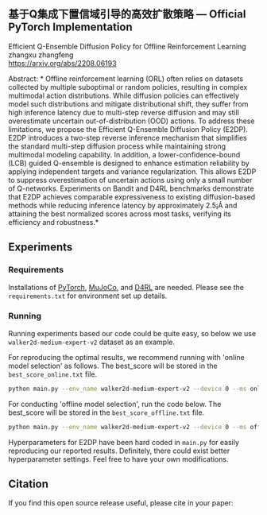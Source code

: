 ## 基于Q集成下置信域引导的高效扩散策略 &mdash; Official PyTorch Implementation

Efficient Q-Ensemble Diffusion Policy for Offline Reinforcement Learning
zhangxu zhangfeng <br>
https://arxiv.org/abs/2208.06193 <br>

Abstract: * Offline reinforcement learning (ORL) often relies on datasets collected by multiple suboptimal or random policies, resulting in complex multimodal action distributions. While diffusion policies can effectively model such distributions and mitigate distributional shift, they suffer from high inference latency due to multi-step reverse diffusion and may still overestimate uncertain out-of-distribution (OOD) actions. To address these limitations, we propose the Efficient Q-Ensemble Diffusion Policy (E2DP). E2DP introduces a two-step reverse inference mechanism that simplifies the standard multi-step diffusion process while maintaining strong multimodal modeling capability. In addition, a lower-confidence-bound (LCB) guided Q-ensemble is designed to enhance estimation reliability by applying independent targets and variance regularization. This allows E2DP to suppress overestimation of uncertain actions using only a small number of Q-networks. Experiments on Bandit and D4RL benchmarks demonstrate that E2DP achieves comparable expressiveness to existing diffusion-based methods while reducing inference latency by approximately 2.5¡Á and attaining the best normalized scores across most tasks, verifying its efficiency and robustness.*

## Experiments

### Requirements
Installations of [PyTorch](https://pytorch.org/), [MuJoCo](https://github.com/deepmind/mujoco), and [D4RL](https://github.com/Farama-Foundation/D4RL) are needed. Please see the ``requirements.txt`` for environment set up details.

### Running
Running experiments based our code could be quite easy, so below we use `walker2d-medium-expert-v2` dataset as an example. 

For reproducing the optimal results, we recommend running with 'online model selection' as follows. 
The best_score will be stored in the `best_score_online.txt` file.
```.bash
python main.py --env_name walker2d-medium-expert-v2 --device 0 --ms online --lr_decay
```

For conducting 'offline model selection', run the code below. The best_score will be stored in the `best_score_offline.txt` file.
```.bash
python main.py --env_name walker2d-medium-expert-v2 --device 0 --ms offline --lr_decay --early_stop
```

Hyperparameters for E2DP have been hard coded in `main.py` for easily reproducing our reported results. 
Definitely, there could exist better hyperparameter settings. Feel free to have your own modifications. 

## Citation

If you find this open source release useful, please cite in your paper:
```


